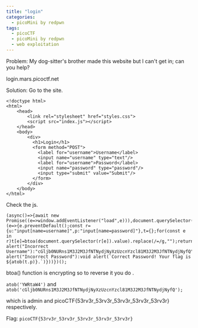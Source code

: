```yaml
---
title: "login"
categories:
  - picoMini by redpwn
tags:
  - picoCTF
  - picoMini by redpwn
  - web exploitation
---
```


Problem: My dog-sitter's brother made this website but I can't get in; can you help?

login.mars.picoctf.net

Solution: Go to the site.

```
<!doctype html>
<html>
    <head>
        <link rel="stylesheet" href="styles.css">
        <script src="index.js"></script>
    </head>
    <body>
        <div>
          <h1>Login</h1>
          <form method="POST">
            <label for="username">Username</label>
            <input name="username" type="text"/>
            <label for="username">Password</label>
            <input name="password" type="password"/>
            <input type="submit" value="Submit"/>
          </form>
        </div>
    </body>
</html>
```

Check the js.

```
(async()=>{await new Promise((e=>window.addEventListener("load",e))),document.querySelector("form").addEventListener("submit",(e=>{e.preventDefault();const r={u:"input[name=username]",p:"input[name=password]"},t={};for(const e in r)t[e]=btoa(document.querySelector(r[e]).value).replace(/=/g,"");return"YWRtaW4"!==t.u?alert("Incorrect Username"):"cGljb0NURns1M3J2M3JfNTNydjNyXzUzcnYzcl81M3J2M3JfNTNydjNyfQ"!==t.p?alert("Incorrect Password"):void alert(`Correct Password! Your flag is ${atob(t.p)}.`)}))})();
```

btoa() function is encrypting so to reverse it you do .

```atob('YWRtaW4')``` and ```atob('cGljb0NURns1M3J2M3JfNTNydjNyXzUzcnYzcl81M3J2M3JfNTNydjNyfQ');```

which is admin and picoCTF{53rv3r_53rv3r_53rv3r_53rv3r_53rv3r} respectively.


Flag: ```picoCTF{53rv3r_53rv3r_53rv3r_53rv3r_53rv3r}```